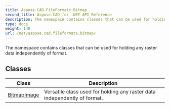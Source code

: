 ```yaml
---
title: Aspose.CAD.FileFormats.Bitmap
second_title: Aspose.CAD for .NET API Reference
description: The namespace contains classes that can be used for holding any raster data independently of format
type: docs
weight: 140
url: /net/aspose.cad.fileformats.bitmap/
---
```

The namespace contains classes that can be used for holding any raster data independently of format.

## Classes

| Class | Description |
| --- | --- |
| [BitmapImage](./bitmapimage/) | Versatile class used for holding any raster data independently of format. |



